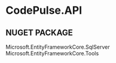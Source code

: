 # CodePulse.API

## NUGET PACKAGE
Microsoft.EntityFrameworkCore.SqlServer <br/>
Microsoft.EntityFrameworkCore.Tools
